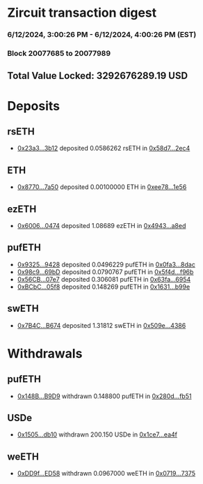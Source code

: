 # Zircuit transaction digest
### 6/12/2024, 3:00:26 PM - 6/12/2024, 4:00:26 PM (EST)
### Block 20077685 to 20077989

## Total Value Locked: 3292676289.19 USD

# Deposits
## rsETH
- [0x23a3...3b12](https://etherscan.io/address/0x23a322C88249B1800DbfF9709CdE8508A45e3b12) deposited 0.0586262 rsETH in [0x58d7...2ec4](https://etherscan.io/tx/0x23a322C88249B1800DbfF9709CdE8508A45e3b12)
## ETH
- [0x8770...7a50](https://etherscan.io/address/0x877024f0B1864913175b17Da2268D1816cd27a50) deposited 0.00100000 ETH in [0xee78...1e56](https://etherscan.io/tx/0x877024f0B1864913175b17Da2268D1816cd27a50)
## ezETH
- [0x6006...0474](https://etherscan.io/address/0x6006A46efE0a2dcc91c19eD5fE4466F3740a0474) deposited 1.08689 ezETH in [0x4943...a8ed](https://etherscan.io/tx/0x6006A46efE0a2dcc91c19eD5fE4466F3740a0474)
## pufETH
- [0x9325...9428](https://etherscan.io/address/0x9325224467715B064Cb35cC881D3aCFC6B329428) deposited 0.0496229 pufETH in [0x0fa3...8dac](https://etherscan.io/tx/0x9325224467715B064Cb35cC881D3aCFC6B329428)
- [0x98c9...69bD](https://etherscan.io/address/0x98c999B2E7377B07555ba35eeEeB6245207169bD) deposited 0.0790767 pufETH in [0x5f4d...f96b](https://etherscan.io/tx/0x98c999B2E7377B07555ba35eeEeB6245207169bD)
- [0x56CB...07e7](https://etherscan.io/address/0x56CBC6d79bdDc251386D9957D2C4BA10433807e7) deposited 0.306081 pufETH in [0x63fa...6954](https://etherscan.io/tx/0x56CBC6d79bdDc251386D9957D2C4BA10433807e7)
- [0xBCbC...05f8](https://etherscan.io/address/0xBCbCd89Bbf54A4790E4fd1e5F4317B056Bca05f8) deposited 0.148269 pufETH in [0x1631...b99e](https://etherscan.io/tx/0xBCbCd89Bbf54A4790E4fd1e5F4317B056Bca05f8)
## swETH
- [0x7B4C...B674](https://etherscan.io/address/0x7B4CC04255F3f1F6B6d8Da8A92fd05117389B674) deposited 1.31812 swETH in [0x509e...4386](https://etherscan.io/tx/0x7B4CC04255F3f1F6B6d8Da8A92fd05117389B674)
# Withdrawals
## pufETH
- [0x148B...B9D9](https://etherscan.io/address/0x148B754B81E2cF36BD790A764C1FaD6dB60bB9D9) withdrawn 0.148800 pufETH in [0x280d...fb51](https://etherscan.io/tx/0x148B754B81E2cF36BD790A764C1FaD6dB60bB9D9)
## USDe
- [0x1505...db10](https://etherscan.io/address/0x1505b70834C778326F92d8F1C7Bfe9cD7333db10) withdrawn 200.150 USDe in [0x1ce7...ea4f](https://etherscan.io/tx/0x1505b70834C778326F92d8F1C7Bfe9cD7333db10)
## weETH
- [0xDD9f...ED58](https://etherscan.io/address/0xDD9f54202862648b872DA6c99896208bCA32ED58) withdrawn 0.0967000 weETH in [0x0719...7375](https://etherscan.io/tx/0xDD9f54202862648b872DA6c99896208bCA32ED58)
